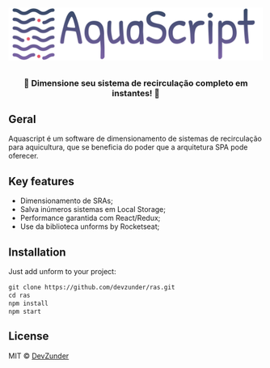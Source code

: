 <h1 align="center">

![](src/assets/img/logocolor.svg)

</h1>

<h3 align="center">
🌊 Dimensione seu sistema de recirculação completo em instantes! 🌊
</h3>

## Geral

Aquascript é um software de dimensionamento de sistemas de recirculação para aquicultura, que se beneficia do poder que a arquitetura SPA pode oferecer.

## Key features

- Dimensionamento de SRAs;
- Salva inúmeros sistemas em Local Storage;
- Performance garantida com React/Redux;
- Use da biblioteca unforms by Rocketseat;

## Installation

Just add unform to your project:

```
git clone https://github.com/devzunder/ras.git
cd ras
npm install
npm start
```

## License

MIT © [DevZunder](https://github.com/devzunder)

